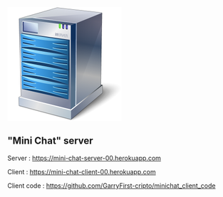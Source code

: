 ![Иллюстрация к проекту](https://github.com/GarryFirst-cripto/resurses/blob/master/pictures/server-1.png)
## "Mini Chat" server

Server : https://mini-chat-server-00.herokuapp.com

Client : https://mini-chat-client-00.herokuapp.com

Client code : https://github.com/GarryFirst-cripto/minichat_client_code

